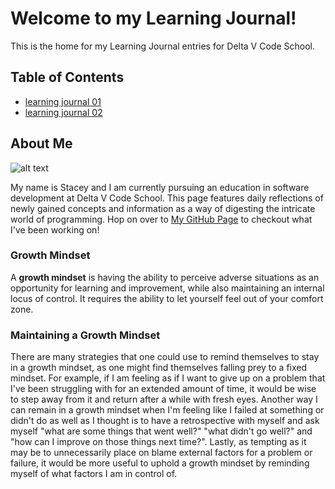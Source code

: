 # Welcome to my Learning Journal!

This is the home for my Learning Journal entries for Delta V Code School. 



## Table of Contents
- [learning journal 01](learningjournal01.md)
- [learning journal 02](learningjournal02.md)

## About Me 
![alt text](https://avatars1.githubusercontent.com/u/55901495?s=460&v=4)

My name is Stacey and I am currently pursuing an education in software development at Delta V Code School. This page features daily reflections of newly gained concepts and information as a way of digesting the intricate world of programming. Hop on over to 
[My GitHub Page](https://selmat273.github.io/LearningJournal/) to checkout what I've been working on! 

### Growth Mindset
A **growth mindset** is having the ability to perceive adverse situations as an opportunity for learning and improvement, while also maintaining an internal locus of control. It requires the ability to let yourself feel out of your comfort zone.

### Maintaining a Growth Mindset
There are many strategies that one could use to remind themselves to stay in a growth mindset, as one might find themselves falling prey to a fixed mindset. For example, if I am feeling as if I want to give up on a problem that I've been struggling with for an extended amount of time, it would be wise to step away from it and return after a while with fresh eyes. Another way I can remain in a growth mindset when I'm feeling like I failed at something or didn't do as well as I thought is to have a retrospective with myself and ask myself "what are some things that went well?" "what didn't go well?" and "how can I improve on those things next time?". Lastly, as tempting as it may be to unnecessarily place on blame external factors for a problem or failure, it would be more useful to uphold a growth mindset by reminding myself of what factors I am in control of. 

